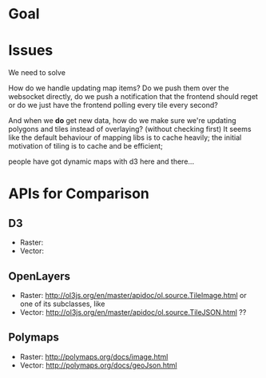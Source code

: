 
# Goal

# Issues

We need to solve

How do we handle updating map items? Do we push them over the websocket directly,
do we push a notification that the frontend should reget
or do we just have the frontend polling every tile every second?

And when we **do** get new data, how do we make sure we're updating
polygons and tiles instead of overlaying?
(without checking first) It seems like the default behaviour of mapping
libs is to cache heavily; the initial motivation of tiling is to cache
 and be efficient; 

people have got dynamic maps with d3 here and there...

# APIs for Comparison

## 

## D3

* Raster:
* Vector:

## OpenLayers

* Raster: http://ol3js.org/en/master/apidoc/ol.source.TileImage.html or one of its subclasses, like 
* Vector: http://ol3js.org/en/master/apidoc/ol.source.TileJSON.html ??

## Polymaps

* Raster: http://polymaps.org/docs/image.html
* Vector: http://polymaps.org/docs/geoJson.html
